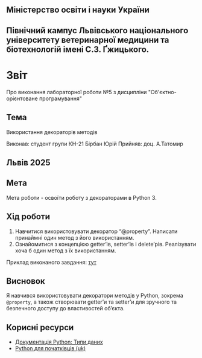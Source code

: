 ## Міністерство освіти і науки України

## Північний кампус Львівського національного університету ветеринарної медицини та біотехнологій імені С.З. Ґжицького.

# Звіт
Про виконання лабораторної роботи №5 з дисципліни "Об'єктно-орієнтоване програмування"

## Тема
Використання декораторів методів

Виконав: студент групи КН-21 Бірбан Юрій
Прийняв: доц. А.Татомир

## Львів 2025

## Мета
Мета роботи - освоїти роботу з декораторами в Python 3.

## Хід роботи

1. Навчитися використовувати декоратор “@property”. Написати принаймні
один метод з його використанням.
2. Ознайомитися з концепцією getter’ів, setter’ів і delete’рів. Реалізувати хоча
б один метод з їх використанням.

Приклад виконаного завдання: [тут](class.py)


## Висновок

Я навчився використовувати декоратори методів у Python, зокрема `@property`, а також створювати getter’и та setter’и для зручного та безпечного доступу до властивостей об’єкта.


## Корисні ресурси

- [Документація Python: Типи даних](https://www.learnpython.org/en/Variables_and_Types)
- [Python для початківців (uk)](https://uk.wikipedia.org/wiki/Python)